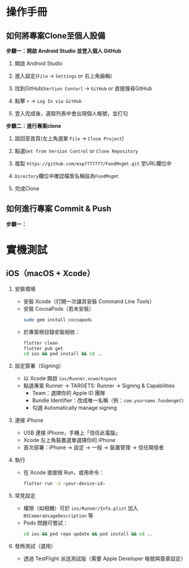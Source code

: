 #  操作手冊

## 如何將專案Clone至個人設備

**步驟一：開啟 Android Studio 並登入個人 GitHub**
1. 開啟 Android Studio

2. 進入設定(`File` -> `Settings` or 右上角齒輪)

3. 找到GitHub(`Vertion Contorl` -> `GitHub` or 直接搜尋GitHub

4. 點擊 `+` ->  `Log In via GitHub`

5. 登入完成後，選取列表中會出現個人帳號，並打勾

**步驟二：進行專案clone**
1. 跳回至首頁(左上角選單 `File` -> `Close Project`)

2. 點選`Get from Version Control` or `Clone Repository`

3. 複製 `https://github.com/exp7777777/FoodMngmt.git` 至URL欄位中

4. `Directory`欄位中確認檔案名稱設為`FoodMngmt`

5. 完成Clone

## 如何進行專案 Commit & Push

**步驟一：**

# 實機測試
## iOS（macOS + Xcode）

1. 安裝環境
   - 安裝 Xcode（打開一次讓其安裝 Command Line Tools）
   - 安裝 CocoaPods（若未安裝）
     ```bash
     sudo gem install cocoapods
     ```
   - 於專案根目錄安裝相依：
     ```bash
     flutter clean
     flutter pub get
     cd ios && pod install && cd ..
     ```

2. 設定簽署（Signing）
   - 以 Xcode 開啟 `ios/Runner.xcworkspace`
   - 點選專案 Runner → TARGETS: Runner → Signing & Capabilities
     - Team：選擇你的 Apple ID 團隊
     - Bundle Identifier：改成唯一名稱（例：`com.yourname.foodmngmt`）
     - 勾選 Automatically manage signing

3. 連接 iPhone
   - USB 連接 iPhone，手機上「信任此電腦」
   - Xcode 左上角裝置選單選擇你的 iPhone
   - 首次部署：iPhone → 設定 → 一般 → 裝置管理 → 信任開發者

4. 執行
   - 在 Xcode 直接按 Run，或用命令：
     ```bash
     flutter run -d <your-device-id>
     ```

5. 常見設定
   - 權限（如相機）可於 `ios/Runner/Info.plist` 加入 `NSCameraUsageDescription` 等
   - Pods 問題可嘗試：
     ```bash
     cd ios && pod repo update && pod install && cd ..
     ```

6. 發佈測試（選用）
   - 透過 TestFlight 派送測試版（需要 Apple Developer 帳號與簽章設定）